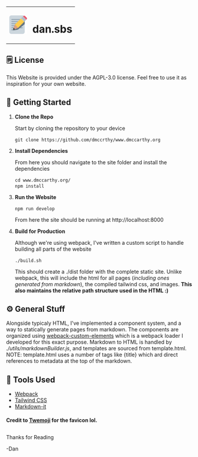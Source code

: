 <table align="center">
    <tr>
        <th>
            <img src="./src/images/favicon.svg" height="50">           
        </th>
        <th>
            <h1>
                dan.sbs
            </h1>
        </th>
    </tr>
    
</table>

## 🗒️ License

This Website is provided under the AGPL-3.0 license. Feel free to use it as inspiration for your own website.

## 🏁 Getting Started

1.  **Clone the Repo**

    Start by cloning the repository to your device

    ```shell
    git clone https://github.com/dmccrthy/www.dmccarthy.org
    ```

2.  **Install Dependencies**

    From here you should navigate to the site folder and install the dependencies

    ```shell
    cd www.dmccarthy.org/
    npm install
    ```

3.  **Run the Website**

    ```shell
    npm run develop
    ```

    From here the site should be running at http://localhost:8000

4. **Build for Production**

    Although we're using webpack, I've written a custom script to handle building all parts of the website

    ```shell
    ./build.sh
    ```

    This should create a ./dist folder with the complete static site. Unlike webpack, this will include the html for all pages (*including ones generated from markdown*), the compiled tailwind css, and images. **This also maintains the relative path structure used in the HTML :)**

## ⚙️ General Stuff

Alongside typicaly HTML, I've implemented a component system, and a way to statically generate pages from markdown. The components are organized using [webpack-custom-elements](https://www.npmjs.com/package/webpack-custom-elements) which is a webpack loader I developed for this exact purpose. Markdown to HTML is handled by *./utils/markdownBuilder.js*, and templates are sourced from template.html. NOTE: template.html uses a number of tags like {title} which ard direct references to metadata at the top of the markdown. 

## 🧰 Tools Used

- [Webpack](https://webpack.js.org/)
- [Tailwind CSS](https://tailwindcss.com/)
- [Markdown-it](https://github.com/markdown-it/markdown-it)

#### Credit to <a href="https://github.com/twitter/twemoji">Twemoji</a> for the favicon lol.

##

Thanks for Reading

-Dan
